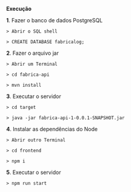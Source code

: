 **Execução**

**1**. Fazer o banco de dados PostgreSQL

`> Abrir o SQL shell`

`> CREATE DATABASE fabricalog;`

**2**. Fazer o arquivo jar

`> Abrir um Terminal`

`> cd fabrica-api`

`> mvn install`

**3**. Executar o servidor

`> cd target`

`> java -jar fabrica-api-1-0.0.1-SNAPSHOT.jar`

**4**. Instalar as dependências do Node

`> Abrir outro Terminal`

`> cd frontend`

`> npm i`

**5**. Executar o servidor 

`> npm run start`
